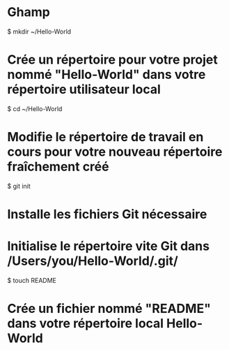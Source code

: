 # Ghamp
$ mkdir ~/Hello-World

# Crée un répertoire pour votre projet nommé "Hello-World" dans votre répertoire utilisateur local

$ cd ~/Hello-World
# Modifie le répertoire de travail en cours pour votre nouveau répertoire fraîchement créé

$ git init
# Installe les fichiers Git nécessaire
# Initialise le répertoire vite Git dans /Users/you/Hello-World/.git/

$ touch README
# Crée un fichier nommé "README" dans votre répertoire local Hello-World
